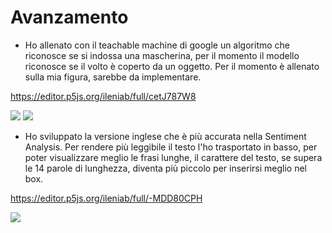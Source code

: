 # Avanzamento

* Ho allenato con il teachable machine di google un algoritmo che riconosce se si indossa una mascherina, per il momento il modello riconosce se il volto è coperto da un oggetto. Per il momento è allenato sulla mia figura, sarebbe da implementare.



https://editor.p5js.org/ileniab/full/cetJ787W8

![](https://github.com/ileniab/archive/blob/master/ileniab/INVISIBLE/7.%20Avanzamento/TEACHABLE_MACHINE_MASKNOMASK/teachable-maschine-mask-2.png)
![](https://github.com/ileniab/archive/blob/master/ileniab/INVISIBLE/7.%20Avanzamento/TEACHABLE_MACHINE_MASKNOMASK/teachable-maschine-mask-3.png)


* Ho sviluppato la versione inglese che è più accurata nella Sentiment Analysis. Per rendere più leggibile il testo l'ho trasportato in basso, per poter visualizzare meglio le frasi lunghe, il carattere del testo, se supera le 14 parole di lunghezza, diventa più piccolo per inserirsi meglio nel box.


https://editor.p5js.org/ileniab/full/-MDD80CPH

![](https://github.com/ileniab/archive/blob/master/ileniab/INVISIBLE/7.%20Avanzamento/subtitle_ENGLISH_SentimentAnalysis%2BFaceApi_Video%2BP5speech/Screenshot%20(245).png)
